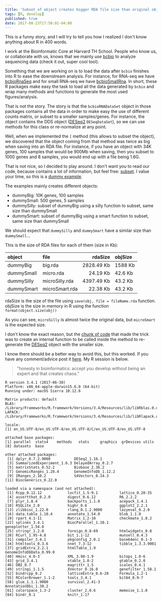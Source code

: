 ```yaml
---
title: 'Subset of object creates bigger RDA file size than original object'
tags: [R, develop]
published: true
date: 2017-08-23T17:50:01-04:00
---
```



This is a funny story, and I will try to tell you how I realized I don't know anything about R in 400 words.

I work at the Bioinformatic Core at Harvard TH School. People who know us, or collaborate with us, knows that we mainly use
[bcbio][] to analyze sequencing data (check it out, super cool tool).

Something that we are working on is to load the data after `bcbio` finishes into R to ease the downstream analysis.
For instance, for RNA-seq we have [bcbioRnaSeq][] and for small RNA-seq we have [bcbioSmallRna][]. In short,
these R packages make easy the task to load all the data generated by `bcbio` and wrap many methods and functions to generate the most used figures/analysis.

That is not the story. The story is that the `bcbioRNADataSet` object in those packages contains all the data in order to make easy the use of different counts matrix,
or subset to a smaller samples/genes. For instance, the object contains the DDS object ([DESeq2][] `DESeqDataSet`), 
so we can use methods for this class or re-normalize at any point.

Well, when we implemented the `[` method (this allows to subset the object), we discovered that the 
object coming from that method was twice as big when saving into an RDA file. For instance, if you have an object with 34K genes,
100 samples that would be 900Mb when saving, then you subset to 1000 genes and 8 samples, you would end up with a file being 1.6G.

That is not nice, so I decided to play around. I don't want you to read our code, because contains a lot of information, but feel free: [subset](https://github.com/hbc/bcbioRnaseq/blob/master/R/methods-subset.R). I value your time, so this is a [dummy example](https://github.com/lpantano/mypubs/blob/master/examples/subsetObject/subset.R).

The examples mainly creates different objects:

* dummyBig: 10K genes, 100 samples
* dummySmall: 500 genes, 5 samples
* dummySilly: subset of dummyBig using a silly function to subset, same size than dummySmall
* dummySmart: subset of dummyBig using a smart function to subset, same size than dummySmall


We should expect that `dummySilly` and `dummySmart` have a similar size than `dummySmall`...

This is the size of RDA files for each of them (size in Kb):

|    object     |     file      |  rdaSize  | objSize|
|:--------------|:--------------|----------:|:-------|
|dummyBig       |big.rda        | 2828.49 Kb|1588 Kb |
|dummySmall     |micro.rda      |   24.19 Kb|42.6 Kb |
|dummySilly     |microSilly.rda | 4397.49 Kb|43.2 Kb |
|dummySmart     |microSmart.rda |   22.38 Kb|43.2 Kb |

rdaSize is the size of the file using `save(obj, file = fileName.rda` function. objSize is the size in memory in R using the function `format(object.size(obj))`

As you can see, `microSilly` is almost twice the original data, but `microSmart` is the expected size. 

I don't know the exact reason, but the [chunk of code](https://github.com/lpantano/mypubs/blob/master/examples/subsetObject/subset.R#L52) that made the trick was to create an internal function to be called inside the method to re-generate the [DESeq2][] object with the smaller size.

I know there should be a better way to avoid this, but this worked. If you have any comment/advice post it [here](https://github.com/lpantano/mypubs/issues). My R session is below.


>"honesty in bioinformatics: accept you develop without being an expert and that creates chaos."

[bcbio]: https://github.com/chapmanb/bcbio-nextgen
[DESeq2]: http://bioconductor.org/packages/devel/bioc/html/DESeq2.html
[bcbioRnaSeq]: https://github.com/hbc/bcbioRnaSeq
[bcbioSmallRna]: https://github.com/lpantano/bcbioSmallRna


```
R version 3.4.1 (2017-06-30)
Platform: x86_64-apple-darwin15.6.0 (64-bit)
Running under: macOS Sierra 10.12.6

Matrix products: default
BLAS: /Library/Frameworks/R.framework/Versions/3.4/Resources/lib/libRblas.0.dylib
LAPACK: /Library/Frameworks/R.framework/Versions/3.4/Resources/lib/libRlapack.dylib

locale:
[1] en_US.UTF-8/en_US.UTF-8/en_US.UTF-8/C/en_US.UTF-8/en_US.UTF-8

attached base packages:
[1] parallel  stats4    methods   stats     graphics  grDevices utils
[8] datasets  base

other attached packages:
 [1] dplyr_0.7.2.9000           DESeq2_1.16.1
 [3] SummarizedExperiment_1.6.3 DelayedArray_0.2.7
 [5] matrixStats_0.52.2         Biobase_2.36.2
 [7] GenomicRanges_1.28.4       GenomeInfoDb_1.12.2
 [9] IRanges_2.10.2             S4Vectors_0.14.3
[11] BiocGenerics_0.22.0

loaded via a namespace (and not attached):
 [1] Rcpp_0.12.12            locfit_1.5-9.1          lattice_0.20-35
 [4] assertthat_0.2.0        digest_0.6.12           R6_2.2.2
 [7] plyr_1.8.4              backports_1.1.0         acepack_1.4.1
[10] RSQLite_2.0             highr_0.6               ggplot2_2.2.1
[13] zlibbioc_1.22.0         rlang_0.1.2.9000        lazyeval_0.2.0
[16] data.table_1.10.4       annotate_1.54.0         blob_1.1.0
[19] rpart_4.1-11            Matrix_1.2-10           checkmate_1.8.2
[22] splines_3.4.1           BiocParallel_1.10.1     geneplotter_1.54.0
[25] stringr_1.2.0           foreign_0.8-69          htmlwidgets_0.8
[28] RCurl_1.95-4.8          bit_1.1-12              munsell_0.4.3
[31] compiler_3.4.1          pkgconfig_2.0.1         base64enc_0.1-3
[34] htmltools_0.3.6         nnet_7.3-12             tibble_1.3.3.9001
[37] gridExtra_2.2.1         htmlTable_1.9           GenomeInfoDbData_0.99.0
[40] Hmisc_4.0-3             XML_3.98-1.9            bitops_1.0-6
[43] grid_3.4.1              xtable_1.8-2            gtable_0.2.0
[46] DBI_0.7                 magrittr_1.5            scales_0.4.1
[49] stringi_1.1.5           XVector_0.16.0          genefilter_1.58.1
[52] bindrcpp_0.2            latticeExtra_0.6-28     Formula_1.2-1
[55] RColorBrewer_1.1-2      tools_3.4.1             bit64_0.9-7
[58] glue_1.1.1.9000         survival_2.41-3         AnnotationDbi_1.38.2
[61] colorspace_1.3-2        cluster_2.0.6           memoise_1.1.0
[64] bindr_0.1               knitr_1.17

```